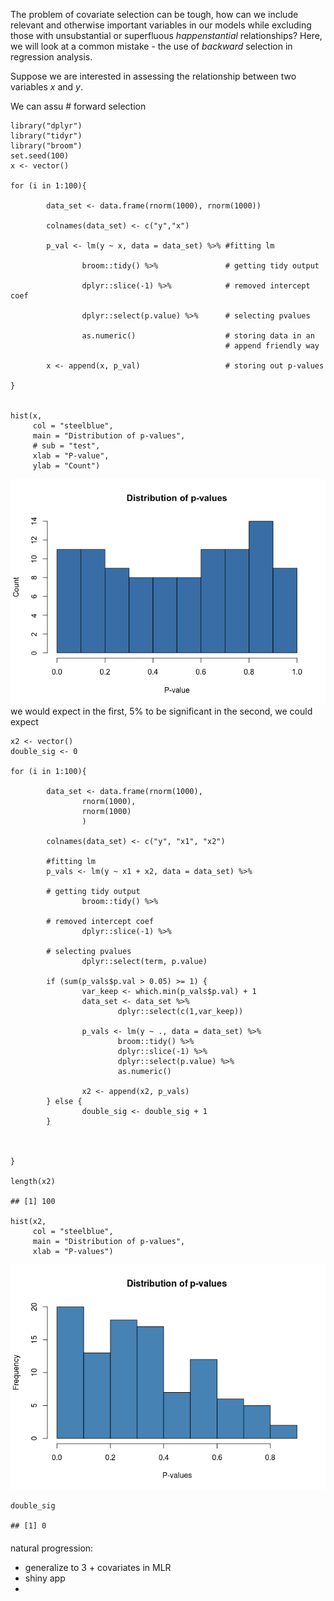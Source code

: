 The problem of covariate selection can be tough, how can we include
relevant and otherwise important variables in our models while excluding
those with unsubstantial or superfluous *happenstantial* relationships?
Here, we will look at a common mistake - the use of *backward* selection
in regression analysis.

Suppose we are interested in assessing the relationship between two
variables *x* and *y*.

We can assu \# forward selection

    library("dplyr")
    library("tidyr")
    library("broom")
    set.seed(100)
    x <- vector()

    for (i in 1:100){

            data_set <- data.frame(rnorm(1000), rnorm(1000))

            colnames(data_set) <- c("y","x")

            p_val <- lm(y ~ x, data = data_set) %>% #fitting lm

                    broom::tidy() %>%               # getting tidy output

                    dplyr::slice(-1) %>%            # removed intercept coef

                    dplyr::select(p.value) %>%      # selecting pvalues

                    as.numeric()                    # storing data in an
                                                    # append friendly way

            x <- append(x, p_val)                   # storing out p-values

    }


    hist(x,
         col = "steelblue",
         main = "Distribution of p-values",
         # sub = "test",
         xlab = "P-value",
         ylab = "Count")

![](backwards_selection_files/figure-markdown_strict/y_x-1.png) we would
expect in the first, 5% to be significant in the second, we could expect

    x2 <- vector()
    double_sig <- 0

    for (i in 1:100){

            data_set <- data.frame(rnorm(1000),
                    rnorm(1000),
                    rnorm(1000)
                    )

            colnames(data_set) <- c("y", "x1", "x2")

            #fitting lm
            p_vals <- lm(y ~ x1 + x2, data = data_set) %>%

            # getting tidy output
                    broom::tidy() %>%  

            # removed intercept coef        
                    dplyr::slice(-1) %>%            

            # selecting pvalues
                    dplyr::select(term, p.value)

            if (sum(p_vals$p.val > 0.05) >= 1) {
                    var_keep <- which.min(p_vals$p.val) + 1
                    data_set <- data_set %>%
                            dplyr::select(c(1,var_keep))

                    p_vals <- lm(y ~ ., data = data_set) %>%
                            broom::tidy() %>%
                            dplyr::slice(-1) %>%
                            dplyr::select(p.value) %>%
                            as.numeric()

                    x2 <- append(x2, p_vals)
            } else {
                    double_sig <- double_sig + 1
            }



    }

    length(x2)

    ## [1] 100

    hist(x2,
         col = "steelblue",
         main = "Distribution of p-values",
         xlab = "P-values")

![](backwards_selection_files/figure-markdown_strict/looking_at_x2-1.png)

    double_sig

    ## [1] 0

#### 

natural progression:

-   generalize to 3 + covariates in MLR
-   shiny app
-
